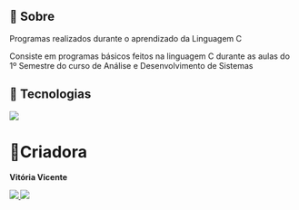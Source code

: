 <h2>🔖 Sobre</h2>
<p>Programas realizados durante o aprendizado da Linguagem C</p>
<p>Consiste em programas básicos feitos na linguagem C durante as aulas do 1º Semestre do curso de Análise e Desenvolvimento de Sistemas </p>


## 🚀 Tecnologias
<p align="justify">
  <a href="https://skillicons.dev" >
    <img src="https://skillicons.dev/icons?i=c" />  
  </a>



# 👯Criadora
<b>Vitória Vicente
<p align="justify">
  <a href="https://instagram.com/_vihvicente" >
    <img src="https://skillicons.dev/icons?i=instagram" />  
  </a>
   <a href="https://www.linkedin.com/in/vit%C3%B3ria-vicente-94955520b/" >
    <img src="https://skillicons.dev/icons?i=linkedin" />
</p>

